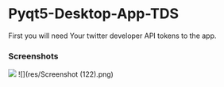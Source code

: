 # Pyqt5-Desktop-App-TDS

First you will need Your twitter developer API tokens to the app.


### Screenshots
<!-- ##Home Page
<img src="res/Screenshot (121).png" align="left" height="250" width="300" >
##About Page
<img src="res/Screenshot (122).png" align="left" height="250" width="300" >
##Result Page
<img src="res/Screenshot (123).png" align="left" height="250" width="300" > -->

![](https://github.com/AMANPATYAL001/Pyqt5-Desktop-App-TDS/tree/main/res/ss1.png)
![](res/Screenshot (122).png)

